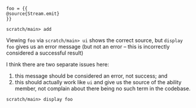 ``` unison
foo = {{
@source{Stream.emit}
}}
```

``` ucm
scratch/main> add
```

Viewing `foo` via `scratch/main> ui` shows the correct source, but `display foo` gives us an error message (but not an error – this is incorrectly considered a successful result)

I think there are two separate issues here:

1. this message should be considered an error, not success; and
2. this should actually work like `ui` and give us the source of the ability member, not complain about there being no such term in the codebase.

``` ucm :error :bug
scratch/main> display foo
```
